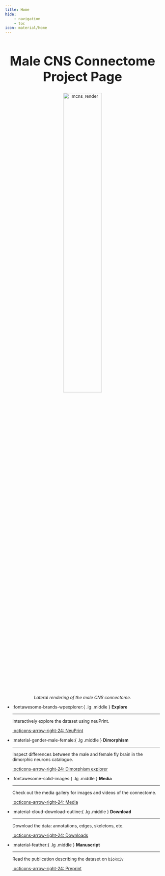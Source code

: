 ```yaml
---
title: Home
hide:
    - navigation
    - toc
icon: material/home
---
```


<div style="text-align: center;">
    <h1 style="font-size: 3em;">Male CNS Connectome Project Page</h1>
</div>

<div style="text-align: center;">
    <img src="_static/mcns_all_neurons2_lateral.png" alt="mcns_render" style="width: 50%;">
    <p style="font-style: italic; margin-top: 10px;">Lateral rendering of the male CNS connectome.</p>
</div>



<div class="grid cards" markdown>

-   :fontawesome-brands-wpexplorer:{ .lg .middle } __Explore__

    ---

    Interactively explore the dataset using neuPrint.

    [:octicons-arrow-right-24: NeuPrint](#)

-   :material-gender-male-female:{ .lg .middle } __Dimorphism__

    ---

    Inspect differences between the male and female fly brain in the
    dimorphic neurons catalogue.

    [:octicons-arrow-right-24: Dimorphism explorer](build/dimorphism_overview.md)

-   :fontawesome-solid-images:{ .lg .middle } __Media__

    ---

    Check out the media gallery for images and videos of the connectome.

    [:octicons-arrow-right-24: Media](media.md)

-   :material-cloud-download-outline:{ .lg .middle } __Download__

    ---

    Download the data: annotations, edges, skeletons, etc.

    [:octicons-arrow-right-24: Downloads](download.md)

-   :material-feather:{ .lg .middle } __Manuscript__

    ---

    Read the publication describing the dataset on `bioRxiv`

    [:octicons-arrow-right-24: Preprint](#)

</div>

